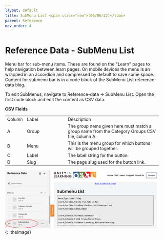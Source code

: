 ```yaml
---
layout: default
title: SubMenu List <span class="new">(06/06/22)</span>
parent: Reference
nav_order: 4
---
```


# Reference Data - SubMenu List

Menu bar for sub-menu items.  These are found on the "Learn" pages to help navigation between learn pages.  On mobile devices the menu is an wrapped in an accordion and compressed by default to save some space.  Content for submenu bar is in a code block
of the SubMenu List reference-data blog.

To edit SubMenus, navigate to Reference-data -> SubMenu List.  Open the first code
block and edit the content as CSV data.

**CSV Fields**

<table class="ws-table-all notranslate">
  <tbody>
    <tr class="tableTop">
    <td style="width:20px">Column</td>
    <td style="width:120px">Label</td>
    <td>Description</td>
    </tr>
    <tr>
    <td>A</td>
    <td>Group</td>
    <td>The group name given here must match a group name from the Category Groups CSV
      file, column A.
     </td>
  </tr>
  <tr>
    <td>B</td>
    <td>Menu</td>
    <td>This is the menu group for which buttons will be grouped together.</td>
  </tr>
  <tr>
    <td>C</td>
    <td>Label</td>
    <td>The label string for the button.</ul>
    </td>
  </tr>
  <tr>
    <td>D</td>
    <td>Slug</td>
    <td>The page slug used for the button link.</ul>
    </td>
  </tr>
  </tbody>
</table>

![Alt Editing Submenu](../../assets/images/refsubmenu.jpg "Editing SubMenu"){: .theImage}


